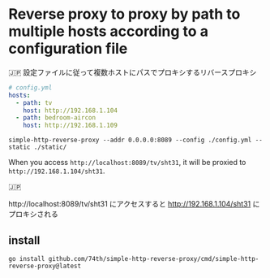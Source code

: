 # Reverse proxy to proxy by path to multiple hosts according to a configuration file

🇯🇵 設定ファイルに従って複数ホストにパスでプロキシするリバースプロキシ

```yaml
# config.yml
hosts:
  - path: tv
    host: http://192.168.1.104
  - path: bedroom-aircon
    host: http://192.168.1.109
```

```
simple-http-reverse-proxy --addr 0.0.0.0:8089 --config ./config.yml --static ./static/
```

When you access `http://localhost:8089/tv/sht31`, it will be proxied to `http://192.168.1.104/sht31`.

🇯🇵

http://localhost:8089/tv/sht31 にアクセスすると http://192.168.1.104/sht31 にプロキシされる

## install

```
go install github.com/74th/simple-http-reverse-proxy/cmd/simple-http-reverse-proxy@latest
```
